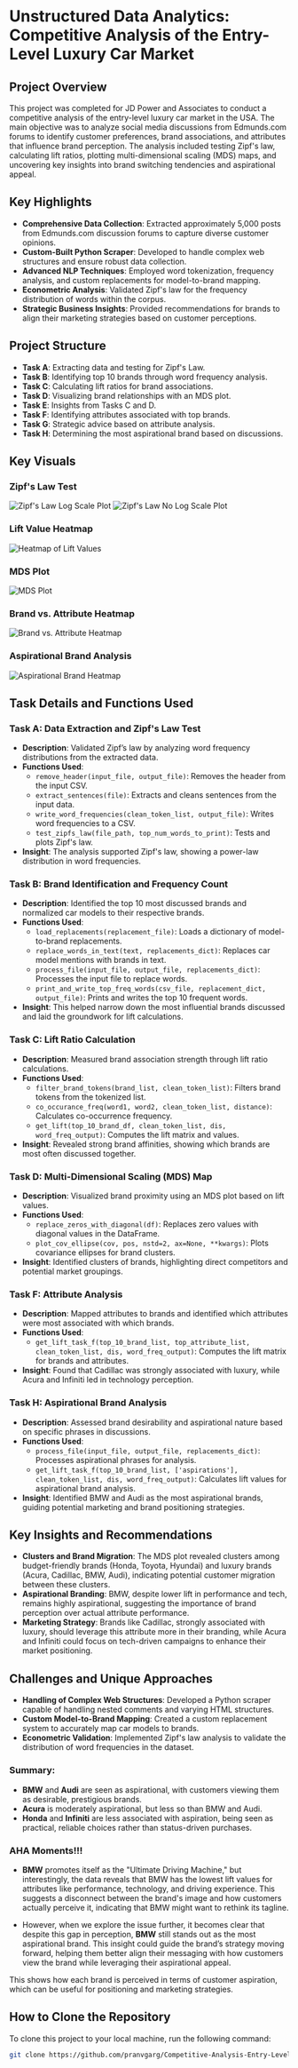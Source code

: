 # Unstructured Data Analytics: Competitive Analysis of the Entry-Level Luxury Car Market

## Project Overview
This project was completed for JD Power and Associates to conduct a competitive analysis of the entry-level luxury car market in the USA. The main objective was to analyze social media discussions from Edmunds.com forums to identify customer preferences, brand associations, and attributes that influence brand perception. The analysis included testing Zipf's law, calculating lift ratios, plotting multi-dimensional scaling (MDS) maps, and uncovering key insights into brand switching tendencies and aspirational appeal.

## Key Highlights
- **Comprehensive Data Collection**: Extracted approximately 5,000 posts from Edmunds.com discussion forums to capture diverse customer opinions.
- **Custom-Built Python Scraper**: Developed to handle complex web structures and ensure robust data collection.
- **Advanced NLP Techniques**: Employed word tokenization, frequency analysis, and custom replacements for model-to-brand mapping.
- **Econometric Analysis**: Validated Zipf's law for the frequency distribution of words within the corpus.
- **Strategic Business Insights**: Provided recommendations for brands to align their marketing strategies based on customer perceptions.

## Project Structure
- **Task A**: Extracting data and testing for Zipf's Law.
- **Task B**: Identifying top 10 brands through word frequency analysis.
- **Task C**: Calculating lift ratios for brand associations.
- **Task D**: Visualizing brand relationships with an MDS plot.
- **Task E**: Insights from Tasks C and D.
- **Task F**: Identifying attributes associated with top brands.
- **Task G**: Strategic advice based on attribute analysis.
- **Task H**: Determining the most aspirational brand based on discussions.

## Key Visuals
### Zipf's Law Test
![Zipf's Law Log Scale Plot](<img width="597" alt="image" src="https://github.com/user-attachments/assets/b241c748-1b83-4ff9-bf91-c63401b66c2c">)
![Zipf's Law No Log Scale Plot](<img width="642" alt="image" src="https://github.com/user-attachments/assets/836a4f7c-a3df-4690-a6d4-d7e9d0a20bd3">)

### Lift Value Heatmap
![Heatmap of Lift Values](<img width="745" alt="image" src="https://github.com/user-attachments/assets/d47751d6-305b-4740-ad59-b30d9d8009f2">
)

### MDS Plot
![MDS Plot](<img width="870" alt="image" src="https://github.com/user-attachments/assets/b9a58ee0-36b9-4a83-abfc-17bb0e81420d">
)

### Brand vs. Attribute Heatmap
![Brand vs. Attribute Heatmap](<img width="640" alt="image" src="https://github.com/user-attachments/assets/3ab6d2b1-409d-46c1-b5b3-0cabb7db55ac">
)

### Aspirational Brand Analysis
![Aspirational Brand Heatmap](<img width="636" alt="image" src="https://github.com/user-attachments/assets/a588719e-d3c2-4b86-9c72-53e38c32f329">
)

## Task Details and Functions Used

### Task A: Data Extraction and Zipf's Law Test
- **Description**: Validated Zipf’s law by analyzing word frequency distributions from the extracted data.
- **Functions Used**:
  - `remove_header(input_file, output_file)`: Removes the header from the input CSV.
  - `extract_sentences(file)`: Extracts and cleans sentences from the input data.
  - `write_word_frequencies(clean_token_list, output_file)`: Writes word frequencies to a CSV.
  - `test_zipfs_law(file_path, top_num_words_to_print)`: Tests and plots Zipf's law.
- **Insight**: The analysis supported Zipf's law, showing a power-law distribution in word frequencies.

### Task B: Brand Identification and Frequency Count
- **Description**: Identified the top 10 most discussed brands and normalized car models to their respective brands.
- **Functions Used**:
  - `load_replacements(replacement_file)`: Loads a dictionary of model-to-brand replacements.
  - `replace_words_in_text(text, replacements_dict)`: Replaces car model mentions with brands in text.
  - `process_file(input_file, output_file, replacements_dict)`: Processes the input file to replace words.
  - `print_and_write_top_freq_words(csv_file, replacement_dict, output_file)`: Prints and writes the top 10 frequent words.
- **Insight**: This helped narrow down the most influential brands discussed and laid the groundwork for lift calculations.

### Task C: Lift Ratio Calculation
- **Description**: Measured brand association strength through lift ratio calculations.
- **Functions Used**:
  - `filter_brand_tokens(brand_list, clean_token_list)`: Filters brand tokens from the tokenized list.
  - `co_occurance_freq(word1, word2, clean_token_list, distance)`: Calculates co-occurrence frequency.
  - `get_lift(top_10_brand_df, clean_token_list, dis, word_freq_output)`: Computes the lift matrix and values.
- **Insight**: Revealed strong brand affinities, showing which brands are most often discussed together.

### Task D: Multi-Dimensional Scaling (MDS) Map
- **Description**: Visualized brand proximity using an MDS plot based on lift values.
- **Functions Used**:
  - `replace_zeros_with_diagonal(df)`: Replaces zero values with diagonal values in the DataFrame.
  - `plot_cov_ellipse(cov, pos, nstd=2, ax=None, **kwargs)`: Plots covariance ellipses for brand clusters.
- **Insight**: Identified clusters of brands, highlighting direct competitors and potential market groupings.

### Task F: Attribute Analysis
- **Description**: Mapped attributes to brands and identified which attributes were most associated with which brands.
- **Functions Used**:
  - `get_lift_task_f(top_10_brand_list, top_attribute_list, clean_token_list, dis, word_freq_output)`: Computes the lift matrix for brands and attributes.
- **Insight**: Found that Cadillac was strongly associated with luxury, while Acura and Infiniti led in technology perception.

### Task H: Aspirational Brand Analysis
- **Description**: Assessed brand desirability and aspirational nature based on specific phrases in discussions.
- **Functions Used**:
  - `process_file(input_file, output_file, replacements_dict)`: Processes aspirational phrases for analysis.
  - `get_lift_task_f(top_10_brand_list, ['aspirations'], clean_token_list, dis, word_freq_output)`: Calculates lift values for aspirational brand analysis.
- **Insight**: Identified BMW and Audi as the most aspirational brands, guiding potential marketing and brand positioning strategies.

## Key Insights and Recommendations
- **Clusters and Brand Migration**: The MDS plot revealed clusters among budget-friendly brands (Honda, Toyota, Hyundai) and luxury brands (Acura, Cadillac, BMW, Audi), indicating potential customer migration between these clusters.
- **Aspirational Branding**: BMW, despite lower lift in performance and tech, remains highly aspirational, suggesting the importance of brand perception over actual attribute performance.
- **Marketing Strategy**: Brands like Cadillac, strongly associated with luxury, should leverage this attribute more in their branding, while Acura and Infiniti could focus on tech-driven campaigns to enhance their market positioning.

## Challenges and Unique Approaches
- **Handling of Complex Web Structures**: Developed a Python scraper capable of handling nested comments and varying HTML structures.
- **Custom Model-to-Brand Mapping**: Created a custom replacement system to accurately map car models to brands.
- **Econometric Validation**: Implemented Zipf's law analysis to validate the distribution of word frequencies in the dataset.


### **Summary**:
- **BMW** and **Audi** are seen as aspirational, with customers viewing them as desirable, prestigious brands.
- **Acura** is moderately aspirational, but less so than BMW and Audi.
- **Honda** and **Infiniti** are less associated with aspiration, being seen as practical, reliable choices rather than status-driven purchases.


### AHA Moments!!!

- **BMW** promotes itself as the "Ultimate Driving Machine," but interestingly, the data reveals that BMW has the lowest lift values for attributes like performance, technology, and driving experience. This suggests a disconnect between the brand's image and how customers actually perceive it, indicating that BMW might want to rethink its tagline.
  
- However, when we explore the issue further, it becomes clear that despite this gap in perception, **BMW** still stands out as the most aspirational brand. This insight could guide the brand’s strategy moving forward, helping them better align their messaging with how customers view the brand while leveraging their aspirational appeal.

This shows how each brand is perceived in terms of customer aspiration, which can be useful for positioning and marketing strategies.
## How to Clone the Repository
To clone this project to your local machine, run the following command:

```bash
git clone https://github.com/pranvgarg/Competitive-Analysis-Entry-Level-Luxury-Car-Market.git
